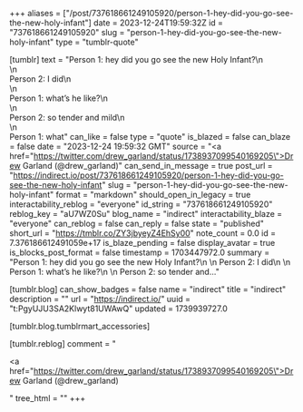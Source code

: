 +++
aliases = ["/post/737618661249105920/person-1-hey-did-you-go-see-the-new-holy-infant"]
date = 2023-12-24T19:59:32Z
id = "737618661249105920"
slug = "person-1-hey-did-you-go-see-the-new-holy-infant"
type = "tumblr-quote"

[tumblr]
text = "Person 1: hey did you go see the new Holy Infant?\n<br/>\n<br/>Person 2: I did\n<br/>\n<br/>Person 1: what’s he like?\n<br/>\n<br/>Person 2: so tender and mild\n<br/>\n<br/>Person 1: what"
can_like = false
type = "quote"
is_blazed = false
can_blaze = false
date = "2023-12-24 19:59:32 GMT"
source = "<a href=\"https://twitter.com/drew_garland/status/1738937099540169205\">Drew Garland (@drew_garland)</a>"
can_send_in_message = true
post_url = "https://indirect.io/post/737618661249105920/person-1-hey-did-you-go-see-the-new-holy-infant"
slug = "person-1-hey-did-you-go-see-the-new-holy-infant"
format = "markdown"
should_open_in_legacy = true
interactability_reblog = "everyone"
id_string = "737618661249105920"
reblog_key = "aU7WZ0Su"
blog_name = "indirect"
interactability_blaze = "everyone"
can_reblog = false
can_reply = false
state = "published"
short_url = "https://tmblr.co/ZY3jbyeyZ4EhSy00"
note_count = 0.0
id = 7.376186612491059e+17
is_blaze_pending = false
display_avatar = true
is_blocks_post_format = false
timestamp = 1703447972.0
summary = "Person 1: hey did you go see the new Holy Infant?\n \n Person 2: I did\n \n Person 1: what’s he like?\n \n Person 2: so tender and..."

[tumblr.blog]
can_show_badges = false
name = "indirect"
title = "indirect"
description = ""
url = "https://indirect.io/"
uuid = "t:PgyUJU3SA2Klwyt81UWAwQ"
updated = 1739939727.0

[tumblr.blog.tumblrmart_accessories]

[tumblr.reblog]
comment = "<p><a href=\"https://twitter.com/drew_garland/status/1738937099540169205\">Drew Garland (@drew_garland)</a></p>"
tree_html = ""
+++
